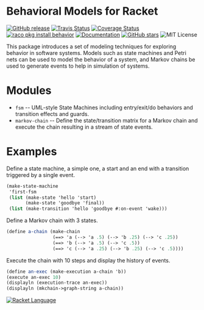 # Behavioral Models for Racket

[![GitHub release](https://img.shields.io/github/release/johnstonskj/behavior.svg?style=flat-square)](https://github.com/johnstonskj/behavior/releases)
[![Travis Status](https://travis-ci.org/johnstonskj/behavior.svg)](https://www.travis-ci.org/johnstonskj/behavior)
[![Coverage Status](https://coveralls.io/repos/github/johnstonskj/behavior/badge.svg?branch=master)](https://coveralls.io/github/johnstonskj/behavior?branch=master)
[![raco pkg install behavior](https://img.shields.io/badge/raco%20pkg%20install-behavior-blue.svg)](http://pkgs.racket-lang.org/package/behavior)
[![Documentation](https://img.shields.io/badge/raco%20docs-behavior-blue.svg)](http://docs.racket-lang.org/behavior/index.html)
[![GitHub stars](https://img.shields.io/github/stars/johnstonskj/behavior.svg)](https://github.com/johnstonskj/behavior/stargazers)
![MIT License](https://img.shields.io/badge/license-MIT-118811.svg)

This package introduces a set of modeling techniques for exploring behavior in software systems.
Models such as state machines and Petri nets can be used to model the behavior of a system, and
Markov chains be used to generate events to help in simulation of systems.

# Modules

* `fsm` -- UML-style State Machines including entry/exit/do behaviors and transition effects and guards.
* `markov-chain` -- Define the state/transition matrix for a Markov chain and execute the chain
  resulting in a stream of state events.

# Examples

Define a state machine, a simple one, a start and an end with a transition triggered by a single event.

```scheme
(make-state-machine
 'first-fsm
 (list (make-state 'hello 'start)
       (make-state 'goodbye 'final))
 (list (make-transition 'hello 'goodbye #:on-event 'wake)))
```

Define a Markov chain with 3 states.

```scheme
(define a-chain (make-chain 
                 (==> 'a (--> 'a .5) (--> 'b .25) (--> 'c .25))
                 (==> 'b (--> 'a .5) (--> 'c .5))
                 (==> 'c (--> 'a .25) (--> 'b .25) (--> 'c .5))))
```

Execute the chain with 10 steps and display the history of events.

```scheme
(define an-exec (make-execution a-chain 'b))
(execute an-exec 10)
(displayln (execution-trace an-exec))
(displayln (mkchain->graph-string a-chain))
```

[![Racket Language](https://racket-lang.org/logo-and-text-1-2.png)](https://racket-lang.org/)
